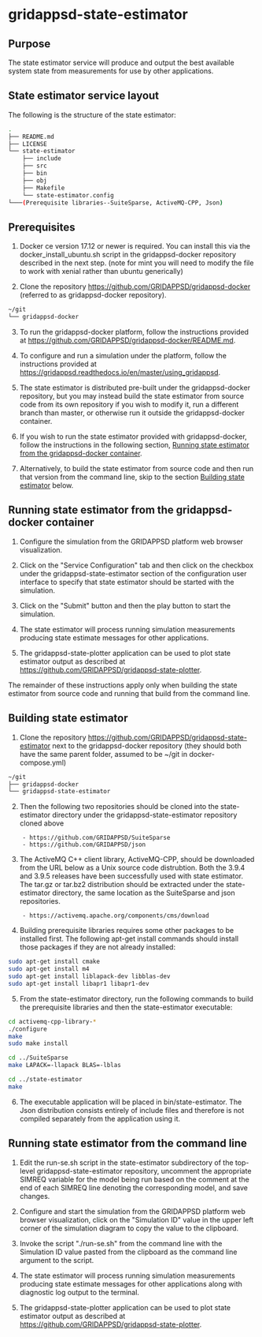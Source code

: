 # gridappsd-state-estimator

## Purpose

The state estimator service will produce and output the best available system state from measurements for use by other applications.


## State estimator service layout

The following is the structure of the state estimator:

```` bash
.
├── README.md
├── LICENSE
└── state-estimator
    ├── include
    ├── src
    ├── bin
    ├── obj
    ├── Makefile
    └── state-estimator.config
└───(Prerequisite libraries--SuiteSparse, ActiveMQ-CPP, Json)
````


## Prerequisites

1. Docker ce version 17.12 or newer is required.  You can install this via the docker_install_ubuntu.sh script in the gridappsd-docker repository described in the next step. (note for mint you will need to modify the file to work with xenial rather than ubuntu generically)

2. Clone the repository <https://github.com/GRIDAPPSD/gridappsd-docker> (referred to as gridappsd-docker repository).

```` bash
~/git
└── gridappsd-docker
````

3. To run the gridappsd-docker platform, follow the instructions provided at <https://github.com/GRIDAPPSD/gridappsd-docker/README.md>.

4. To configure and run a simulation under the platform, follow the instructions provided at <https://gridappsd.readthedocs.io/en/master/using_gridappsd>.

5. The state estimator is distributed pre-built under the gridappsd-docker repository, but you may instead build the state estimator from source code from its own repository if you wish to modify it, run a different branch than master, or otherwise run it outside the gridappsd-docker container.

6. If you wish to run the state estimator provided with gridappsd-docker, follow the instructions in the following section, [Running state estimator from the gridappsd-docker container](#running-state-estimator-from-the-gridappsd-docker-container).

7. Alternatively, to build the state estimator from source code and then run that version from the command line, skip to the section [Building state estimator](#building-state-estimator) below.


## Running state estimator from the gridappsd-docker container

1. Configure the simulation from the GRIDAPPSD platform web browser visualization.

2. Click on the "Service Configuration" tab and then click on the checkbox under the gridappsd-state-estimator section of the configuration user interface to specify that state estimator should be started with the simulation.

3. Click on the "Submit" button and then the play button to start the simulation.

4. The state estimator will process running simulation measurements producing state estimate messages for other applications.

5. The gridappsd-state-plotter application can be used to plot state estimator output as described at <https://github.com/GRIDAPPSD/gridappsd-state-plotter>.

The remainder of these instructions apply only when building the state estimator from source code and running that build from the command line.


## Building state estimator

1. Clone the repository <https://github.com/GRIDAPPSD/gridappsd-state-estimator> next to the gridappsd-docker repository (they should both have the same parent folder, assumed to be ~/git in docker-compose.yml)

```` bash
~/git
├── gridappsd-docker
└── gridappsd-state-estimator
````

2. Then the following two repositories should be cloned into the state-estimator directory under the gridappsd-state-estimator repository cloned above

````
	- https://github.com/GRIDAPPSD/SuiteSparse
	- https://github.com/GRIDAPPSD/json
````

3. The ActiveMQ C++ client library, ActiveMQ-CPP, should be downloaded from the URL below as a Unix source code distrubtion.  Both the 3.9.4 and 3.9.5 releases have been successfully used with state estimator.  The tar.gz or tar.bz2 distribution should be extracted under the state-estimator directory, the same location as the SuiteSparse and json repositories.

````
    - https://activemq.apache.org/components/cms/download
````

4. Building prerequisite libraries requires some other packages to be installed first.  The following apt-get install commands should install those packages if they are not already installed:

```` bash
sudo apt-get install cmake
sudo apt-get install m4
sudo apt-get install liblapack-dev libblas-dev
sudo apt-get install libapr1 libapr1-dev
````

5. From the state-estimator directory, run the following commands to build the prerequisite libraries and then the state-estimator executable:

```` bash
cd activemq-cpp-library-*
./configure
make
sudo make install

cd ../SuiteSparse
make LAPACK=-llapack BLAS=-lblas

cd ../state-estimator
make
````

6. The executable application will be placed in bin/state-estimator.  The Json distribution consists entirely of include files and therefore is not compiled separately from the application using it.


## Running state estimator from the command line

1. Edit the run-se.sh script in the state-estimator subdirectory of the top-level gridappsd-state-estimator repository, uncomment the appropriate SIMREQ variable for the model being run based on the comment at the end of each SIMREQ line denoting the corresponding model, and save changes.

2. Configure and start the simulation from the GRIDAPPSD platform web browser visualization, click on the "Simulation ID" value in the upper left corner of the simulation diagram to copy the value to the clipboard.

3. Invoke the script "./run-se.sh" from the command line with the Simulation ID value pasted from the clipboard as the command line argument to the script.

4. The state estimator will process running simulation measurements producing state estimate messages for other applications along with diagnostic log output to the terminal.

5. The gridappsd-state-plotter application can be used to plot state estimator output as described at <https://github.com/GRIDAPPSD/gridappsd-state-plotter>.

